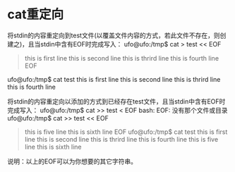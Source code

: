 # cat重定向

将stdin的内容重定向到test文件\(以覆盖文件内容的方式，若此文件不存在，则创建之\)，且当stdin中含有EOF时完成写入： ufo@ufo:/tmp$ cat &gt; test &lt;&lt; EOF

> this is first line this is second line this is thrird line this is fourth line EOF

ufo@ufo:/tmp$ cat test this is first line this is second line this is thrird line this is fourth line

将stdin的内容重定向以添加的方式到已经存在test文件，且当stdin中含有EOF时完成写入： ufo@ufo:/tmp$ cat &gt;&gt; test &lt; EOF bash: EOF: 没有那个文件或目录 ufo@ufo:/tmp$ cat &gt;&gt; test &lt;&lt; EOF

> this is five line this is sixth line EOF ufo@ufo:/tmp$ cat test this is first line this is second line this is thrird line this is fourth line this is five line this is sixth line

说明：以上的EOF可以为你想要的其它字符串。

